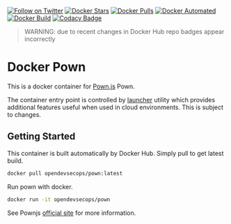 [![Follow on Twitter](https://img.shields.io/twitter/follow/opendevsecops.svg?logo=twitter)](https://twitter.com/opendevsecops)
[![Docker Stars](https://img.shields.io/docker/stars/opendevsecops/pown.svg)](https://hub.docker.com/r/opendevsecops/pown/)
[![Docker Pulls](https://img.shields.io/docker/pulls/opendevsecops/pown.svg)](https://hub.docker.com/r/opendevsecops/pown/)
[![Docker Automated](https://img.shields.io/docker/automated/opendevsecops/pown.svg)](https://hub.docker.com/r/opendevsecops/pown/)
[![Docker Build](https://img.shields.io/docker/build/opendevsecops/pown.svg)](https://hub.docker.com/r/opendevsecops/pown/)
[![Codacy Badge](https://api.codacy.com/project/badge/Grade/7b65378fd45d4e96960a1b8fe6c5b08f)](https://www.codacy.com/app/OpenDevSecOps/docker-pown?utm_source=github.com&amp;utm_medium=referral&amp;utm_content=opendevsecops/docker-pown&amp;utm_campaign=Badge_Grade)

> WARNING: due to recent changes in Docker Hub repo badges appear incorrectly

# Docker Pown

This is a docker container for [Pown.js](https://pownjs.com/) Pown.

The container entry point is controlled by [launcher](https://github.com/opendevsecops/go-launcher) utility which provides additional features useful when used in cloud environments. This is subject to changes.

## Getting Started

This container is built automatically by Docker Hub. Simply pull to get latest build.

```sh
docker pull opendevsecops/pown:latest
```

Run pown with docker.

```sh
docker run -it opendevsecops/pown
```

See Pownjs [official site](https://pownjs.com) for more information.
